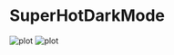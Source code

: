 # SuperHotDarkMode
![plot](https://drive.google.com/file/d/1aTfkWRM4GsZKudvDVkpvAlE4c_mH9v3c/view?usp=sharing)
![plot](https://drive.google.com/file/d/1-KxEIqeuZI2I8IoT_t58Cep3EdhZ5ySz/view?usp=sharing)
